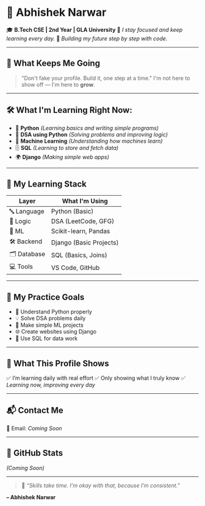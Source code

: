 # 🌟 Abhishek Narwar 

🎓 **B.Tech CSE | 2nd Year | GLA University**
🧠 *I stay focused and keep learning every day.*
🚀 *Building my future step by step with code.*

---

## 🧭 What Keeps Me Going

> "Don't fake your profile. Build it, one step at a time."
> I'm not here to show off — I'm here to **grow**.

---

## 🛠️ What I'm Learning Right Now:

* 🐍 **Python** *(Learning basics and writing simple programs)*
* 🧩 **DSA using Python** *(Solving problems and improving logic)*
* 🤖 **Machine Learning** *(Understanding how machines learn)*
* 🗄️ **SQL** *(Learning to store and fetch data)*
* 🌍 **Django** *(Making simple web apps)*

---

## 🧱 My Learning Stack

| Layer       | What I'm Using          |
| ----------- | ----------------------- |
| 🔤 Language | Python (Basic)          |
| 🧮 Logic    | DSA (LeetCode, GFG)     |
| 🧠 ML       | Scikit-learn, Pandas    |
| 🛠 Backend  | Django (Basic Projects) |
| 🗂 Database | SQL (Basics, Joins)     |
| 💻 Tools    | VS Code, GitHub         |

---

## 🎯 My Practice Goals

* 🧠 Understand Python properly
* 💡 Solve DSA problems daily
* 🧪 Make simple ML projects
* 🌐 Create websites using Django
* 🧮 Use SQL for data work

---

## 🧪 What This Profile Shows

✅ I’m learning daily with real effort
✅ Only showing what I truly know
✅ *Learning now, improving every day*

---

## 📬 Contact Me

📧 Email: *Coming Soon*

---

## 🚀 GitHub Stats

*(Coming Soon)*

---

> 🌱 *“Skills take time. I’m okay with that, because I’m consistent.”*

**– Abhishek Narwar**
